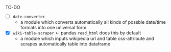 TO-DO

- [ ] `date-converter`
	- a module which converts automatically all kinds of possble date/time formats into one universal form
- [x] `wiki-table-scraper` <- pandas `read_html` does this by default
	- a module which inputs wikipedia url and table css-attribute and scrapes automatically table into dataframe